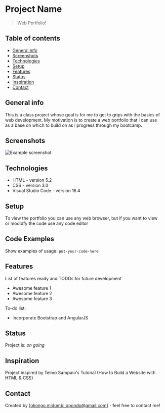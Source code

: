 # Project Name
> Web Portfolio!

## Table of contents
* [General info](#general-info)
* [Screenshots](#screenshots)
* [Technologies](#technologies)
* [Setup](#setup)
* [Features](#features)
* [Status](#status)
* [Inspiration](#inspiration)
* [Contact](#contact)

## General info
This is a class project whose goal is for me to get to grips with the basics of web development. My motivation is to create a web portfolio that i can use as a base on which to build on as i progress through my bootcamp.

## Screenshots
![Example screenshot](./img/screenshot.png)

## Technologies
* HTML - version 5.2
* CSS - version 3.0
* Visual Studio Code - version 16.4

## Setup
To view the portfolio you can use any web browser, but if you want to view or modidfy the code use any code editor

## Code Examples
Show examples of usage:
`put-your-code-here`

## Features
List of features ready and TODOs for future development
* Awesome feature 1
* Awesome feature 2
* Awesome feature 3

To-do list:
* Incorporate Bootstrap and AngularJS


## Status
Project is: _on going_

## Inspiration
Project inspired by Telmo Sampaio's Tutorial (How to Build a Website with HTML & CSS)

## Contact
Created by [okongo.midumbi.opondo@gmail.com] - feel free to contact me!
